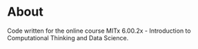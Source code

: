 # About
Code written for the online course MITx 6.00.2x - Introduction to Computational Thinking and Data Science.
